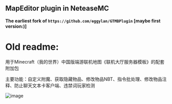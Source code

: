 ## MapEditor plugin in NeteaseMC
**The earliest fork of `https://github.com/eggylan/GTMBPlugin` [maybe first version:)]**

# Old readme:

用于Minecraft（我的世界）中国版端游联机地图《联机大厅服务器模板》的配套附加包

主要功能：自定义附魔、获取隐藏物品、修改物品NBT、指令批处理、修改物品注释、防止聊天文本卡客户端、违禁词玩家检测

![image](https://github.com/eggylan/GTMBPlugin/blob/main/readmeimg/01.png)
